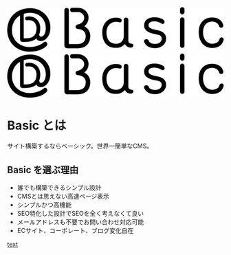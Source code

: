![ViewComponent logo](/app/theme/admin/assets/img/logo/basic_logo_1.svg#gh-light-mode-only)
![ViewComponent logo](/app/theme/admin/assets/img/logo/basic_logo_1.svg#gh-dark-mode-only)

# Basic とは
サイト構築するならベーシック。世界一簡単なCMS。

## Basic を選ぶ理由
- 誰でも構築できるシンプル設計
- CMSとは思えない高速ページ表示
- シンプルかつ高機能
- SEO特化した設計でSEOを全く考えなくて良い
- メールアドレスも不要でお問い合わせ対応可能
- ECサイト、コーポレート、ブログ変化自在

[text](https://text.com/)
